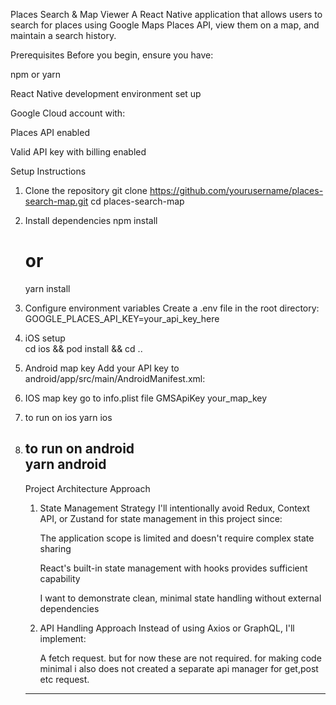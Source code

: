 Places Search & Map Viewer
A React Native application that allows users to search for places using Google Maps Places API, view them on a map, and maintain a search history.

Prerequisites
Before you begin, ensure you have:


npm or yarn

React Native development environment set up

Google Cloud account with:

Places API enabled

Valid API key with billing enabled

Setup Instructions
   1. Clone the repository
     git clone https://github.com/yourusername/places-search-map.git
     cd places-search-map
   2. Install dependencies
      npm install
      # or
      yarn install
   3. Configure environment variables
    Create a .env file in the root directory:
     GOOGLE_PLACES_API_KEY=your_api_key_here

   4. iOS setup  
    cd ios && pod install && cd ..
   5. Android map key
    Add your API key to android/app/src/main/AndroidManifest.xml: 
     <meta-data
        android:name="com.google.android.geo.API_KEY"
        android:value="your_map_key" />
   6. IOS map key
       go to info.plist file
       <key>GMSApiKey</key>
	   <string>your_map_key</string>     

   7. to run on ios
       yarn ios

   8. to run on android   
       yarn android 
       --------------------------------------------------------
       Project Architecture Approach
        1. State Management Strategy
            I'll intentionally avoid Redux, Context API, or Zustand for state management in this project since:

            The application scope is limited and doesn't require complex state sharing

            React's built-in state management with hooks provides sufficient capability

            I want to demonstrate clean, minimal state handling without external dependencies
        2. API Handling Approach
            Instead of using Axios or GraphQL, I'll implement:

            A fetch request. but for now these are not required. for making code minimal i also does not created a separate api manager for get,post etc request.
       --------------------------------------------------------